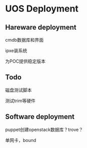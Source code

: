 # UOS Deployment

## Hareware deployment

cmdb数据库和界面

ipxe装系统

为POC提供稳定版本


## Todo

磁盘测试脚本

测试trim等硬件


## Software deployment

puppet创建openstack数据库？trove？

单网卡，bound
